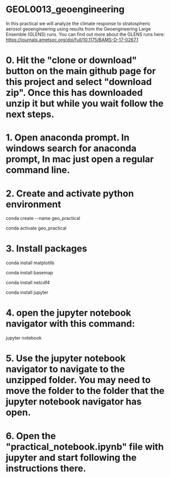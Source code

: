 # GEOL0013_geoengineering

In this practical we will analyze the climate response to stratospheric aerosol geoengineering using results from the Geoengineering Large Ensemble (GLENS) runs. You can find out more about the GLENS runs here: https://journals.ametsoc.org/doi/full/10.1175/BAMS-D-17-0267.1

# 0. Hit the "clone or download" button on the main github page for this project and select "download zip". Once this has downloaded unzip it but while you wait follow the next steps.

# 1. Open anaconda prompt. In windows search for anaconda prompt, In mac just open a regular command line.

# 2. Create and activate python environment
conda create --name geo_practical

conda activate geo_practical

# 3. Install packages
conda install matplotlib

conda install basemap

conda install netcdf4

conda install jupyter

# 4. open the jupyter notebook navigator with this command:
jupyter notebook

# 5. Use the jupyter notebook navigator to navigate to the unzipped folder. You may need to move the folder to the folder that the jupyter notebook navigator has open.

# 6. Open the "practical_notebook.ipynb" file with jupyter and start following the instructions there.
